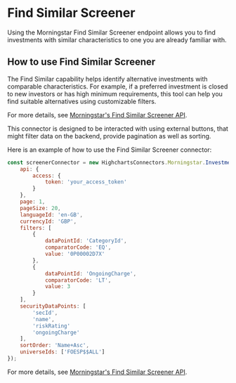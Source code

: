 # Find Similar Screener

Using the Morningstar Find Similar Screener endpoint allows you to find investments with similar characteristics to one you are already familiar with.

## How to use Find Similar Screener

The Find Similar capability helps identify alternative investments with comparable characteristics. For example, if a preferred investment is closed to new investors or has high minimum requirements, this tool can help you find suitable alternatives using customizable filters.

For more details, see [Morningstar's Find Similar Screener API].

<!-- Links -->
[Morningstar's Find Similar Screener API]: https://developer.morningstar.com/direct-web-services/documentation/direct-web-services/screener/find-similar

This connector is designed to be interacted with using external buttons, that might filter data on the backend, provide pagination as well as sorting.

Here is an example of how to use the Find Similar Screener connector:

```js
const screenerConnector = new HighchartsConnectors.Morningstar.InvestmentScreenerConnector({
    api: {
        access: {
            token: 'your_access_token'
        }
    },
    page: 1,
    pageSize: 20,
    languageId: 'en-GB',
    currencyId: 'GBP',
    filters: [
        {
            dataPointId: 'CategoryId',
            comparatorCode: 'EQ',
            value: '0P00002D7X'
        },
        {
            dataPointId: 'OngoingCharge',
            comparatorCode: 'LT',
            value: 3
        }
    ],
    securityDataPoints: [
        'secId',
        'name',
        'riskRating'
        'ongoingCharge'
    ],
    sortOrder: 'Name+Asc',
    universeIds: ['FOESP$$ALL']
});
```

For more details, see [Morningstar's Find Similar Screener API].